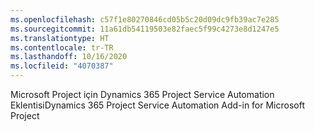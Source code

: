 ```yaml
---
ms.openlocfilehash: c57f1e80270846cd05b5c20d09dc9fb39ac7e285
ms.sourcegitcommit: 11a61db54119503e82faec5f99c4273e8d1247e5
ms.translationtype: HT
ms.contentlocale: tr-TR
ms.lasthandoff: 10/16/2020
ms.locfileid: "4070387"
---
```

<span data-ttu-id="74f56-101">Microsoft Project için Dynamics 365 Project Service Automation Eklentisi</span><span class="sxs-lookup"><span data-stu-id="74f56-101">Dynamics 365 Project Service Automation Add-in for Microsoft Project</span></span>